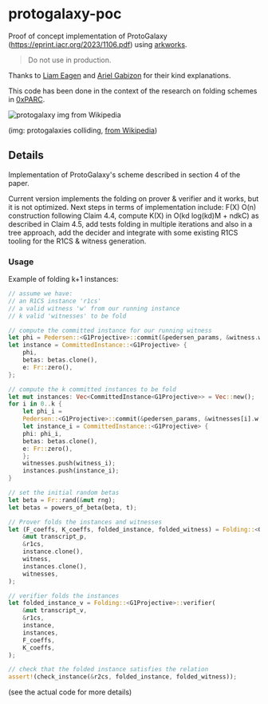 # protogalaxy-poc

Proof of concept implementation of ProtoGalaxy (https://eprint.iacr.org/2023/1106.pdf) using [arkworks](https://github.com/arkworks-rs).

> Do not use in production.

Thanks to [Liam Eagen](https://twitter.com/LiamEagen) and [Ariel Gabizon](https://twitter.com/rel_zeta_tech) for their kind explanations.

This code has been done in the context of the research on folding schemes in [0xPARC](https://0xparc.org).

![protogalaxy img from Wikipedia](https://upload.wikimedia.org/wikipedia/commons/thumb/4/49/Stellar_Fireworks_Finale.jpg/303px-Stellar_Fireworks_Finale.jpg)

(img: protogalaxies colliding, [from Wikipedia](https://en.wikipedia.org/wiki/File:Stellar_Fireworks_Finale.jpg))

## Details
Implementation of ProtoGalaxy's scheme described in section 4 of the paper.

Current version implements the folding on prover & verifier and it works, but it is not optimized.
Next steps in terms of implementation include: F(X) O(n) construction following Claim 4.4, compute K(X) in O(kd log(kd)M + ndkC) as described in Claim 4.5, add tests folding in multiple iterations and also in a tree approach, add the decider and integrate with some existing R1CS tooling for the R1CS & witness generation.

### Usage

Example of folding k+1 instances:
```rust
// assume we have:
// an R1CS instance 'r1cs'
// a valid witness 'w' from our running instance
// k valid 'witnesses' to be fold

// compute the committed instance for our running witness
let phi = Pedersen::<G1Projective>::commit(&pedersen_params, &witness.w, &witness.r_w);
let instance = CommittedInstance::<G1Projective> {
    phi,
    betas: betas.clone(),
    e: Fr::zero(),
};

// compute the k committed instances to be fold
let mut instances: Vec<CommittedInstance<G1Projective>> = Vec::new();
for i in 0..k {
    let phi_i =
	Pedersen::<G1Projective>::commit(&pedersen_params, &witnesses[i].w, &witnesses[i].r_w);
    let instance_i = CommittedInstance::<G1Projective> {
	phi: phi_i,
	betas: betas.clone(),
	e: Fr::zero(),
    };
    witnesses.push(witness_i);
    instances.push(instance_i);
}

// set the initial random betas
let beta = Fr::rand(&mut rng);
let betas = powers_of_beta(beta, t);

// Prover folds the instances and witnesses
let (F_coeffs, K_coeffs, folded_instance, folded_witness) = Folding::<G1Projective>::prover(
    &mut transcript_p,
    &r1cs,
    instance.clone(),
    witness,
    instances.clone(),
    witnesses,
);

// verifier folds the instances
let folded_instance_v = Folding::<G1Projective>::verifier(
    &mut transcript_v,
    &r1cs,
    instance,
    instances,
    F_coeffs,
    K_coeffs,
);

// check that the folded instance satisfies the relation
assert!(check_instance(&r2cs, folded_instance, folded_witness));

```
(see the actual code for more details)
